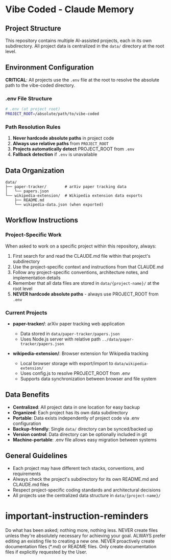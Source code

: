 # Vibe Coded - Claude Memory

## Project Structure
This repository contains multiple AI-assisted projects, each in its own subdirectory. All project data is centralized in the `data/` directory at the root level.

## Environment Configuration

**CRITICAL**: All projects use the `.env` file at the root to resolve the absolute path to the vibe-coded directory.

### .env File Structure
```bash
# .env (at project root)
PROJECT_ROOT=/absolute/path/to/vibe-coded
```

### Path Resolution Rules
1. **Never hardcode absolute paths** in project code
2. **Always use relative paths** from `PROJECT_ROOT`
3. **Projects automatically detect** PROJECT_ROOT from `.env`
4. **Fallback detection** if `.env` is unavailable

## Data Organization
```
data/
├── paper-tracker/        # arXiv paper tracking data
│   └── papers.json
└── wikipedia-extension/  # Wikipedia extension data exports
    ├── README.md
    └── wikipedia-data.json (when exported)
```

## Workflow Instructions

### Project-Specific Work
When asked to work on a specific project within this repository, always:
1. First search for and read the CLAUDE.md file within that project's subdirectory
2. Use the project-specific context and instructions from that CLAUDE.md
3. Follow any project-specific conventions, architecture notes, and implementation details
4. Remember that all data files are stored in `data/{project-name}/` at the root level
5. **NEVER hardcode absolute paths** - always use PROJECT_ROOT from `.env`

### Current Projects
- **paper-tracker/**: arXiv paper tracking web application
  - Data stored in `data/paper-tracker/papers.json`
  - Uses Node.js server with relative path `../data/paper-tracker/papers.json`
  
- **wikipedia-extension/**: Browser extension for Wikipedia tracking
  - Local browser storage with export/import to `data/wikipedia-extension/`
  - Uses config.js to resolve PROJECT_ROOT from .env
  - Supports data synchronization between browser and file system

## Data Benefits
- **Centralized**: All project data in one location for easy backup
- **Organized**: Each project has its own data subdirectory
- **Portable**: Data exists independently of project code via .env configuration
- **Backup-friendly**: Single `data/` directory can be synced/backed up
- **Version control**: Data directory can be optionally included in git
- **Machine-portable**: .env file allows easy migration between systems

## General Guidelines
- Each project may have different tech stacks, conventions, and requirements
- Always check the project's subdirectory for its own README.md and CLAUDE.md files
- Respect project-specific coding standards and architectural decisions
- All projects use the centralized data structure in `data/{project-name}/`

# important-instruction-reminders
Do what has been asked; nothing more, nothing less.
NEVER create files unless they're absolutely necessary for achieving your goal.
ALWAYS prefer editing an existing file to creating a new one.
NEVER proactively create documentation files (*.md) or README files. Only create documentation files if explicitly requested by the User.